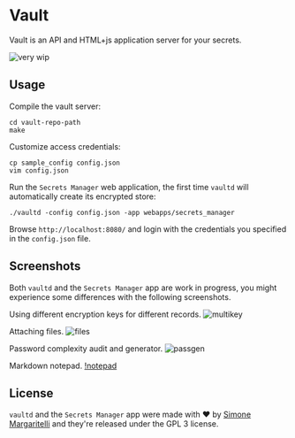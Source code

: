 # Vault

Vault is an API and HTML+js application server for your secrets.

![very wip](https://i.imgflip.com/20c6dg.jpg)

## Usage

Compile the vault server:
    
    cd vault-repo-path
    make

Customize access credentials:

    cp sample_config config.json
    vim config.json

Run the `Secrets Manager` web application, the first time `vaultd` will automatically create its encrypted store:

    ./vaultd -config config.json -app webapps/secrets_manager

Browse `http://localhost:8080/` and login with the credentials you specified in the `config.json` file.

## Screenshots

Both `vaultd` and the `Secrets Manager` app are work in progress, you might experience some differences with the following screenshots.

Using different encryption keys for different records.
![multikey](https://pbs.twimg.com/media/DQN8W1KWsAEP6bd.jpg:large)

Attaching files.
![files](https://pbs.twimg.com/media/DQN8vAtW0AEho6Z.jpg:large)

Password complexity audit and generator.
![passgen](https://pbs.twimg.com/media/DQN8vAiXkAA9x1z.jpg:large)

Markdown notepad.
[!notepad](https://pbs.twimg.com/media/DQOmJ8tW4AE7W_H.jpg:large)

## License

`vaultd` and the `Secrets Manager` app were made with ♥  by [Simone Margaritelli](https://www.evilsocket.net/) and they're released under the GPL 3 license.

